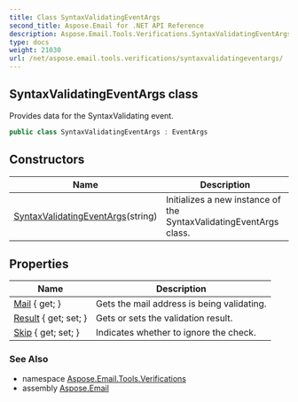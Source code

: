 ```yaml
---
title: Class SyntaxValidatingEventArgs
second_title: Aspose.Email for .NET API Reference
description: Aspose.Email.Tools.Verifications.SyntaxValidatingEventArgs class. Provides data for the SyntaxValidating event
type: docs
weight: 21030
url: /net/aspose.email.tools.verifications/syntaxvalidatingeventargs/
---
```

## SyntaxValidatingEventArgs class

Provides data for the SyntaxValidating event.

```csharp
public class SyntaxValidatingEventArgs : EventArgs
```

## Constructors

| Name | Description |
| --- | --- |
| [SyntaxValidatingEventArgs](syntaxvalidatingeventargs/)(string) | Initializes a new instance of the SyntaxValidatingEventArgs class. |

## Properties

| Name | Description |
| --- | --- |
| [Mail](../../aspose.email.tools.verifications/syntaxvalidatingeventargs/mail/) { get; } | Gets the mail address is being validating. |
| [Result](../../aspose.email.tools.verifications/syntaxvalidatingeventargs/result/) { get; set; } | Gets or sets the validation result. |
| [Skip](../../aspose.email.tools.verifications/syntaxvalidatingeventargs/skip/) { get; set; } | Indicates whether to ignore the check. |

### See Also

* namespace [Aspose.Email.Tools.Verifications](../../aspose.email.tools.verifications/)
* assembly [Aspose.Email](../../)


